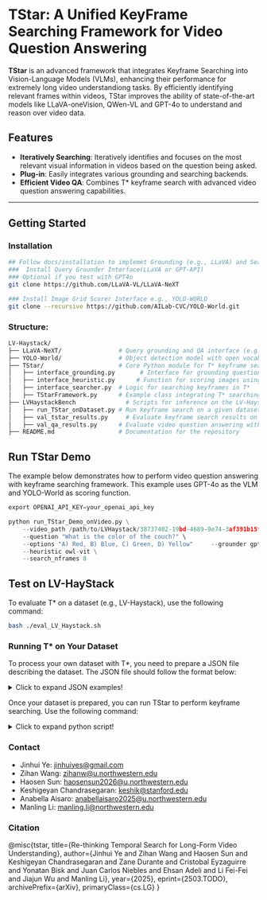 # TStar: A Unified KeyFrame Searching Framework for Video Question Answering

**TStar** is an advanced framework that integrates Keyframe Searching into Vision-Language Models (VLMs), enhancing their performance for extremely long video understandiong tasks. By efficiently identifying relevant frames within videos, TStar improves the ability of state-of-the-art models like LLaVA-oneVision, QWen-VL and GPT-4o to understand and reason over video data.

## Features
- **Iteratively Searching**: Iteratively identifies and focuses on the most relevant visual information in videos based on the question being asked.
- **Plug-in**: Easily integrates various grounding and searching backends.
- **Efficient Video QA**: Combines T* keyframe search with advanced video question answering capabilities.

---

## Getting Started
### Installation

```bash
## Follow docs/installation to implemet Grounding (e.g., LLaVA) and Searching (e.g., YOLO) Function
###  Install Query Grounder Interface(LLaVA or GPT-API) 
### Optional if you test with GPT4o
git clone https://github.com/LLaVA-VL/LLaVA-NeXT  

### Install Image Grid Scorer Interface e.g., YOLO-WORLD
git clone --recursive https://github.com/AILab-CVC/YOLO-World.git
```

### Structure:
```bash
LV-Haystack/
├── LLaVA-NeXT/                # Query grounding and QA interface (e.g., LLaVA or GPT-4 API)
├── YOLO-World/                # Object detection model with open vocabulary
├── TStar/                     # Core Python module for T* keyframe search 
│   ├── interface_grounding.py       # Interface for grounding questions with VLMs
│   ├── interface_heuristic.py      # Function for scoring images using YOLO
│   ├── interface_searcher.py  # Logic for searching keyframes in T*
│   ├── TStarFramework.py      # Example class integrating T* searching with QA
├── LVHaystackBench              # Scripts for inference on the LV-Haystack dataset
│   ├── run_TStar_onDataset.py # Run keyframe search on a given dataset (e.g., LongVideoBench)
│   ├── val_tstar_results.py     # Evaluate keyframe search results on LV-Haystack
│   ├── val_qa_results.py      # Evaluate video question answering with searched keyframes
├── README.md                  # Documentation for the repository


```

## Run TStar Demo

The example below demonstrates how to perform video question answering with keyframe searching framework. This example uses GPT-4o as the VLM and YOLO-World as scoring function.

```python
export OPENAI_API_KEY=your_openai_api_key

python run_TStar_Demo_onVideo.py \
    --video_path /path/to/LVHaystack/38737402-19bd-4689-9e74-3af391b15feb.mp4 \
    --question "What is the color of the couch?" \
    --options "A) Red, B) Blue, C) Green, D) Yellow"     --grounder gpt-4o \
    --heuristic owl-vit \
    --search_nframes 8
```

## Test on LV-HayStack
To evaluate T* on a dataset (e.g., LV-Haystack), use the following command:

```bash
bash ./eval_LV_Haystack.sh
```
</details>

### Running T* on Your Dataset

To process your own dataset with T*, you need to prepare a JSON file describing the dataset. The JSON file should follow the format below:
<details>
  <summary>Click to expand JSON examples!</summary>
  
```bash
[
    {
        "file_name": "example_video.mp4",
        "question": "What is the color of the couch?",
        "choices": {
            "A": "Red",
            "B": "Blue",
            "C": "Green",
            "D": "Yellow"
        },
        "frame_indexes": [10, 50, 100]  // Optional: Use this for specific frame sampling
    },
    {
        "file_name": "another_video.mp4",
        "question": "What object is next to the chair?",
        "choices": {
            "A": "Table",
            "B": "Lamp",
            "C": "Sofa",
            "D": "Bookshelf"
        }
    }
]
```
</details>

Once your dataset is prepared, you can run TStar to perform keyframe searching. Use the following command:

<details>
  <summary>Click to expand python script!</summary>
  
```python
python ./run_TStar_onDataset.py \
    --dataset_meta LVHaystack/LongVideoHaystack \
    --split test_tiny \
    --video_root ./Datasets/ego4d_data/ego4d_data/v1/256p \
    --output_json_name TStar_LVHaystack_tiny.json \
    --grounder gpt-4o \
    --heuristic owl-vit \
    --search_nframes 8
# new you have add predict frame index in your annotations json
# and sampine frame with the T* prediction for your works!

```
</details>

### Contact
- Jinhui Ye: jinhuiyes@gmail.com
- Zihan Wang: zihanw@u.northwestern.edu
- Haosen Sun: haosensun2026@u.northwestern.edu
- Keshigeyan Chandrasegaran: keshik@stanford.edu
- Anabella Aisaro: anabellaisaro2025@u.northwestern.edu
- Manling Li: manling.li@northwestern.edu

### Citation
@misc{tstar,
      title={Re-thinking Temporal Search for Long-Form Video Understanding}, 
      author={Jinhui Ye and Zihan Wang and Haosen Sun and Keshigeyan Chandrasegaran and Zane Durante and Cristobal Eyzaguirre and Yonatan Bisk and Juan Carlos Niebles and Ehsan Adeli and Li Fei-Fei and Jiajun Wu and Manling Li},
      year={2025},
      eprint={2503.TODO},
      archivePrefix={arXiv},
      primaryClass={cs.LG}
}
